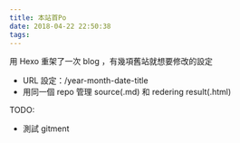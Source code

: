 ```yaml
---
title: 本站首Po
date: 2018-04-22 22:50:38
tags:
---
```


用 Hexo 重架了一次 blog ，有幾項舊站就想要修改的設定
- URL 設定：/year-month-date-title
- 用同一個 repo 管理 source(.md) 和 redering result(.html)

TODO:
- 測試 gitment

